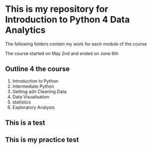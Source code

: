 # This is my repository for Introduction to Python 4 Data Analytics

The following folders contain my work for each module of the course

The course started on May 2nd and ended on June 6th

## Outline 4 the course

1. Introduction to Python
2. Intermediate  Python
3. Getting adn Cleaning Data
4. Data Visualisation
5. statistics
6. Exploratory Analysis

## This is a test

## This is my practice test
